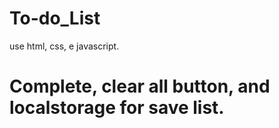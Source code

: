 # To-do_List
use html, css, e javascript.
# Complete, clear all button, and localstorage for save list.

